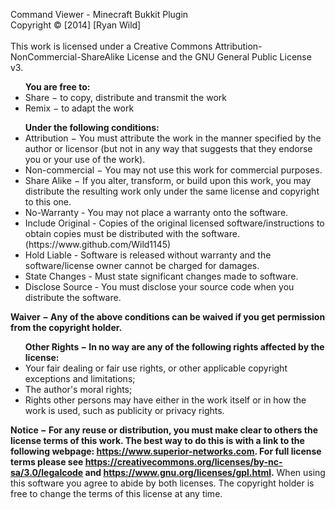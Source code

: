 <p>
   Command Viewer - Minecraft Bukkit Plugin<br>
   Copyright &copy; [2014] [Ryan Wild]<br><br>This work is licensed under a Creative Commons Attribution-NonCommercial-ShareAlike License and the GNU General Public License v3.
<ul>
   <b>You are free to:</b>
   <li>Share &minus; to copy, distribute and transmit the work</li>
   <li>Remix &minus; to adapt the work</li>
</ul>
<ul>
   <b>Under the following conditions:</b>
   <li>Attribution &minus; You must attribute the work in the manner specified by the author or licensor (but not in any way that suggests that they endorse you or your use of the work).</li>
   <li>Non-commercial &minus; You may not use this work for commercial purposes.</li>
   <li>Share Alike &minus; If you alter, transform, or build upon this work, you may distribute the resulting work only under the same license and copyright to this one.</li>
   <li>No-Warranty - You may not place a warranty onto the software.</li>
   <li>Include Original - Copies of the original licensed software/instructions to obtain copies must be distributed with the software. (https://www.github.com/Wild1145)</li>
   <li>Hold Liable - Software is released without warranty and the software/license owner cannot be charged for damages.</li>
   <li>State Changes - Must state significant changes made to software.</li>
   <li>Disclose Source - You must disclose your source code when you distribute the software.</li>
</ul>
<p><b>Waiver &minus; Any of the above conditions can be waived if you get permission from the copyright holder.</b></p>
<ul>
   <b>Other Rights &minus; In no way are any of the following rights affected by the license:</b>
   <li>Your fair dealing or fair use rights, or other applicable copyright exceptions and limitations;</li>
   <li>The author's moral rights;</li>
   <li>Rights other persons may have either in the work itself or in how the work is used, such as publicity or privacy rights.</li>
</ul>
<b>Notice &minus; For any reuse or distribution, you must make clear to others the license terms of this work. The best way to do this is with a link to the following webpage: <u><a href="https://www.superior-networks.com">https://www.superior-networks.com</a></u>. For full license terms please see <u><a href="https://creativecommons.org/licenses/by-nc-sa/3.0/legalcode">https://creativecommons.org/licenses/by-nc-sa/3.0/legalcode</a></u> and <u><a href="https://www.gnu.org/licenses/gpl.html">https://www.gnu.org/licenses/gpl.html</a></u>.</b> When using this software you agree to abide by both licenses. The copyright holder is free to change the terms of this license at any time.</u>
<br>
</p>
